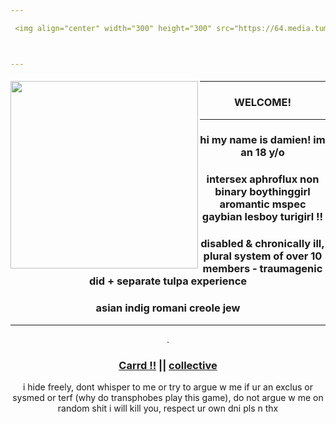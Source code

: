 ```yaml
---

 <img align="center" width="300" height="300" src="https://64.media.tumblr.com/422e0f0f06c6eee6f0aa436ce6331a74/61e3359c7dc3b01d-cd/s1280x1920/23601d7b9fff03b015a3a5b2cf08e7defe2190f0.pnj">



---
```


#### []()

<img align="left" width="300" height="300" src="https://img1.picmix.com/output/stamp/normal/7/0/7/8/2438707_ff479.png">

---

### *<p align=center>* WELCOME!

---
### *<p align=center>* hi my name is  damien! im an 18 y/o 
### *<p align=center>* intersex aphroflux non binary boythinggirl aromantic mspec gaybian lesboy turigirl !!
### *<p align=center>* disabled & chronically ill, plural system of over 10 members - traumagenic did + separate tulpa experience
### *<p align=center>* asian indig romani creole jew


---

<p align=center> .

### *<p align=center>* [Carrd !!](https://rentry.co/e8) || [collective](https://rentry.co/plurality) 
  
<p align=center> i hide freely, dont whisper to me or try to argue w me if ur an exclus or sysmed or terf (why do transphobes play this game), do not argue w me on random shit i will kill you, respect ur own dni pls n thx

